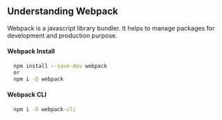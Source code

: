 ## Understanding Webpack

Webpack is a javascript library bundler. It helps to manage packages for development and production purpose.

#### Webpack Install
```cmd
  npm install --save-dev webpack
  or
  npm i -D webpack
```
#### Webpack CLI
```cmd
  npm i -D webpack-cli
```